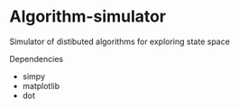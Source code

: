 # Algorithm-simulator
Simulator of distibuted algorithms for exploring state space

Dependencies
- simpy
- matplotlib
- dot